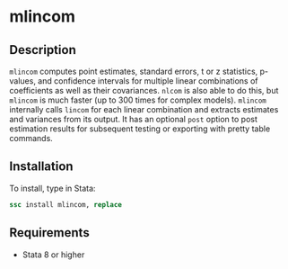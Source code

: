 # mlincom

## Description
`mlincom` computes point estimates, standard errors, t or z statistics, p-values, and confidence intervals for multiple linear combinations of coefficients as well as their covariances. `nlcom` is also able to do this, but `mlincom` is much faster (up to 300 times for complex models). `mlincom` internally calls `lincom` for each linear combination and extracts estimates and variances from its output. It has an optional `post` option to post estimation results for subsequent testing or exporting with pretty table commands. 

## Installation
To install, type in Stata:
```Stata
ssc install mlincom, replace
```

## Requirements
* Stata 8 or higher

